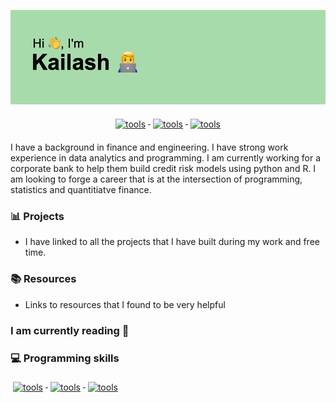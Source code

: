 ![Header](/header.png)

<p align="center">
  <a href="#">
    <img src="https://img.shields.io/badge/LinkedIn-0077B5?style=for-the-badge&logo=linkedin&logoColor=white" alt="tools" style="vertical-align:top; margin:6px 4px">
  </a> 
 <a href="#">
    <img src="https://img.shields.io/badge/Gmail-D14836?style=for-the-badge&logo=gmail&logoColor=white" alt="tools" style="vertical-align:top; margin:6px 4px">
  </a>
 <a href="#">
    <img src="https://img.shields.io/badge/Kaggle-20BEFF?style=for-the-badge&logo=Kaggle&logoColor=white" alt="tools" style="vertical-align:top; margin:6px 4px">
  </a>
</p>


I have a background in finance and engineering. I have strong work experience in data analytics and programming. I am currently working for a corporate bank to help them build credit risk models using python and R. I am looking to forge a career that is at the intersection of programming, statistics and quantitiatve finance.



### 📊 Projects 

- I have linked to all the projects that I have built during my work and free time.

### 📚 Resources 

- Links to resources that I found to be very helpful
### I am currently reading 📖



### 💻 Programming skills 
<p align="left">
 <a href="#">
    <img src="https://img.shields.io/badge/Python-14354C?style=for-the-badge&logo=python&logoColor=white" alt="tools" style="vertical-align:top; margin:6px 4px">
  </a>
 <a href="#">
    <img src="https://img.shields.io/badge/R-276DC3?style=for-the-badge&logo=r&logoColor=white" alt="tools" style="vertical-align:top; margin:6px 4px">
  </a> 
 <a href="#">
    <img src="https://img.shields.io/badge/MySQL-00000F?style=for-the-badge&logo=mysql&logoColor=white" alt="tools" style="vertical-align:top; margin:6px 4px">
  </a> 
</p>
